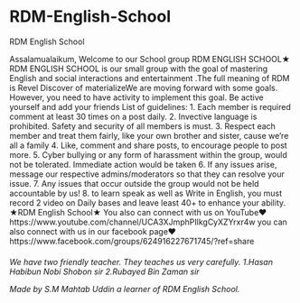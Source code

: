 # RDM-English-School
<html>
<head>
RDM English School
</head>
<body>
<p>Assalamualaikum, Welcome to our School group RDM ENGLISH SCHOOL★ RDM ENGLISH SCHOOL is our small group with the goal of mastering English and social interactions and entertainment .The full meaning of RDM is Revel Discover of materializeWe are moving forward with some goals. However, you need to have activity to implement this goal. Be active yourself and add your friends List of guidelines: 1. Each member is required comment at least 30 times on a post daily. 2. Invective language is prohibited. Safety and security of all members is must. 3. Respect each member and treat them fairly, like your own brother and sister, cause we’re all a family 4. Like, comment and share posts, to encourage people to post more. 5. Cyber bullying or any form of harassment within the group, would not be tolerated. Immediate action would be taken 6. If any issues arise, message our respective admins/moderators so that they can resolve your issue. 7. Any issues that occur outside the group would not be held accountable by us! 8. to learn speak as well as Write in English, you must record 2 video on Daily bases and leave least 40+ to enhance your ability. ★RDM English School★ You also can connect with us on YouTube♥ https://www.youtube.com/channel/UCA3XJmphPIlkgCyXZYrxr4w you can also connect with us in our facebook page❤
https://www.facebook.com/groups/624916227671745/?ref=share
</p>
<h6>We have two friendly teacher. They teaches us very carefully.
1.Hasan Habibun Nobi Shobon sir
2.Rubayed Bin Zaman sir
<p>
Made by S.M Mahtab Uddin a learner of RDM English School.
</p></body>
</html>
